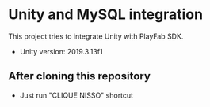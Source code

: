 # Unity and MySQL integration

This project tries to integrate Unity with PlayFab SDK. 
- Unity version: 2019.3.13f1

## After cloning this repository
- Just run "CLIQUE NISSO" shortcut
